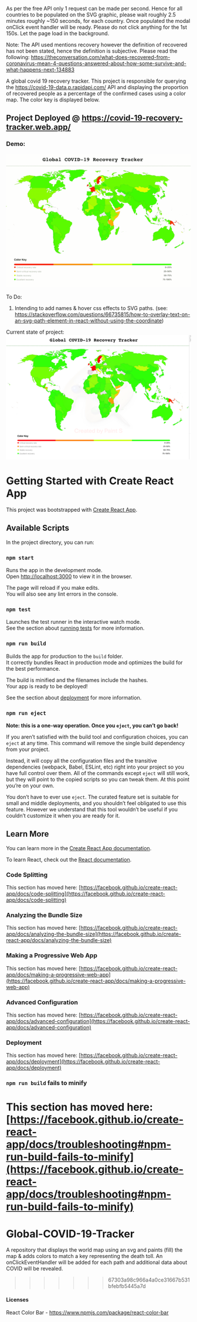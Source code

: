 As per the free API only 1 request can be made per second. Hence for all countries to be populated on the SVG graphic, please wait roughly 2.5 minutes roughly ~150 seconds, for each country. Once populated the modal onClick event handler will be ready. Please do not click anything for the 1st 150s. Let the page load in the background.

Note: The API used mentions recovery however the definition of recovered has not been stated, hence the definition is subjective. Please read the following: https://theconversation.com/what-does-recovered-from-coronavirus-mean-4-questions-answered-about-how-some-survive-and-what-happens-next-134883

A global covid 19 recovery tracker. This project is responsible for querying the https://covid-19-data.p.rapidapi.com/ API and displaying the proportion of recovered people as a percentage of the confirmed cases using a color map. The color key is displayed below. 


## Project Deployed @ https://covid-19-recovery-tracker.web.app/

### Demo:
![Demonstrating App](https://github.com/RamanSB/covid-19-tracker/blob/master/public/covid-recovery-tracker-demo-resized.gif)



To Do: 
1) Intending to add names & hover css effects to SVG paths. (see: https://stackoverflow.com/questions/66735815/how-to-overlay-text-on-an-svg-path-element-in-react-without-using-the-coordinate)

Current state of project:
![Demonstrating App](https://github.com/RamanSB/covid-19-tracker/blob/master/public/project_preview_new.png)


# Getting Started with Create React App

This project was bootstrapped with [Create React App](https://github.com/facebook/create-react-app).

## Available Scripts

In the project directory, you can run:

### `npm start`

Runs the app in the development mode.\
Open [http://localhost:3000](http://localhost:3000) to view it in the browser.

The page will reload if you make edits.\
You will also see any lint errors in the console.

### `npm test`

Launches the test runner in the interactive watch mode.\
See the section about [running tests](https://facebook.github.io/create-react-app/docs/running-tests) for more information.

### `npm run build`

Builds the app for production to the `build` folder.\
It correctly bundles React in production mode and optimizes the build for the best performance.

The build is minified and the filenames include the hashes.\
Your app is ready to be deployed!

See the section about [deployment](https://facebook.github.io/create-react-app/docs/deployment) for more information.

### `npm run eject`

**Note: this is a one-way operation. Once you `eject`, you can’t go back!**

If you aren’t satisfied with the build tool and configuration choices, you can `eject` at any time. This command will remove the single build dependency from your project.

Instead, it will copy all the configuration files and the transitive dependencies (webpack, Babel, ESLint, etc) right into your project so you have full control over them. All of the commands except `eject` will still work, but they will point to the copied scripts so you can tweak them. At this point you’re on your own.

You don’t have to ever use `eject`. The curated feature set is suitable for small and middle deployments, and you shouldn’t feel obligated to use this feature. However we understand that this tool wouldn’t be useful if you couldn’t customize it when you are ready for it.

## Learn More

You can learn more in the [Create React App documentation](https://facebook.github.io/create-react-app/docs/getting-started).

To learn React, check out the [React documentation](https://reactjs.org/).

### Code Splitting

This section has moved here: [https://facebook.github.io/create-react-app/docs/code-splitting](https://facebook.github.io/create-react-app/docs/code-splitting)

### Analyzing the Bundle Size

This section has moved here: [https://facebook.github.io/create-react-app/docs/analyzing-the-bundle-size](https://facebook.github.io/create-react-app/docs/analyzing-the-bundle-size)

### Making a Progressive Web App

This section has moved here: [https://facebook.github.io/create-react-app/docs/making-a-progressive-web-app](https://facebook.github.io/create-react-app/docs/making-a-progressive-web-app)

### Advanced Configuration

This section has moved here: [https://facebook.github.io/create-react-app/docs/advanced-configuration](https://facebook.github.io/create-react-app/docs/advanced-configuration)

### Deployment

This section has moved here: [https://facebook.github.io/create-react-app/docs/deployment](https://facebook.github.io/create-react-app/docs/deployment)

### `npm run build` fails to minify

This section has moved here: [https://facebook.github.io/create-react-app/docs/troubleshooting#npm-run-build-fails-to-minify](https://facebook.github.io/create-react-app/docs/troubleshooting#npm-run-build-fails-to-minify)
=======
# Global-COVID-19-Tracker
A repository that displays the world map using an svg and paints (fill) the map &amp; adds colors to match a key representing the death toll. An onClickEventHandler will be added for each path and additional data about COVID will be revealed.
>>>>>>> 67303a98c966a4a0ce31667b531bfebfb5445a7d


#### Licenses

React Color Bar - https://www.npmjs.com/package/react-color-bar
